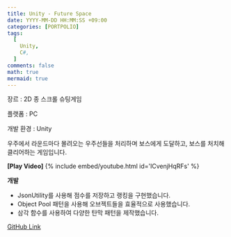 ```yaml
---
title: Unity - Future Space
date: YYYY-MM-DD HH:MM:SS +09:00
categories: [PORTPOLIO]
tags:
  [
    Unity,
    C#,
  ]
comments: false
math: true
mermaid: true
---
```


장르 : 2D 종 스크롤 슈팅게임

플랫폼 : PC

개발 환경 : Unity

우주에서 라운드마다 몰려오는 우주선들을 
처리하며 보스에게 도달하고, 보스를 처치해 클리어하는 게임입니다.

**[Play Video]**
{% include embed/youtube.html id='lCvenjHqRFs' %}

**개발**

<ul>
    <li> JsonUtility를 사용해 점수를 저장하고 랭킹을 구현했습니다.</li>
    <li>Object Pool 패턴을 사용해 오브젝트들을 효율적으로 사용했습니다.</li>
    <li>삼각 함수를 사용하여 다양한 탄막 패턴을 제작했습니다.</li>
</ul>

[GitHub Link](https://github.com/miro0325/FutureSpace) 

